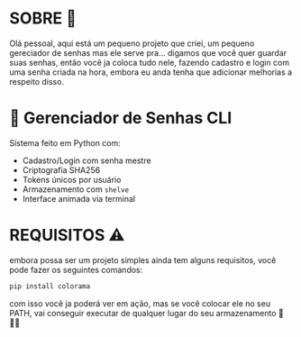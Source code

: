 # SOBRE 📘
Olá pessoal, aqui está um pequeno projeto que criei, um pequeno gereciador de senhas
mas ele serve pra... digamos que você quer guardar suas senhas, então você ja coloca
tudo nele, fazendo cadastro e login com uma senha criada na hora, embora eu anda tenha
que adicionar melhorias a respeito disso.

# 🔐 Gerenciador de Senhas CLI

Sistema feito em Python com:
- Cadastro/Login com senha mestre
- Criptografia SHA256
- Tokens únicos por usuário
- Armazenamento com `shelve`
- Interface animada via terminal

# REQUISITOS ⚠️
embora possa ser um projeto simples ainda tem alguns requisitos, você pode fazer os seguintes comandos:

```bash
pip install colorama
```

com isso você ja poderá ver em ação, mas se você colocar ele no seu PATH, vai conseguir
executar de qualquer lugar do seu armazenamento 🙏👨‍💻